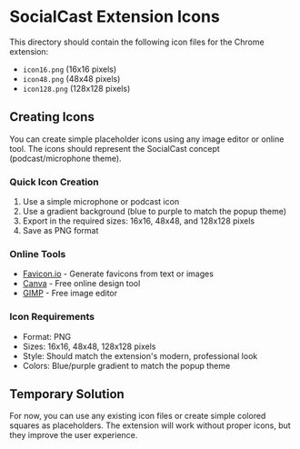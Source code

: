 # SocialCast Extension Icons

This directory should contain the following icon files for the Chrome extension:

- `icon16.png` (16x16 pixels)
- `icon48.png` (48x48 pixels) 
- `icon128.png` (128x128 pixels)

## Creating Icons

You can create simple placeholder icons using any image editor or online tool. The icons should represent the SocialCast concept (podcast/microphone theme).

### Quick Icon Creation

1. Use a simple microphone or podcast icon
2. Use a gradient background (blue to purple to match the popup theme)
3. Export in the required sizes: 16x16, 48x48, and 128x128 pixels
4. Save as PNG format

### Online Tools

- [Favicon.io](https://favicon.io/) - Generate favicons from text or images
- [Canva](https://canva.com) - Free online design tool
- [GIMP](https://gimp.org) - Free image editor

### Icon Requirements

- Format: PNG
- Sizes: 16x16, 48x48, 128x128 pixels
- Style: Should match the extension's modern, professional look
- Colors: Blue/purple gradient to match the popup theme

## Temporary Solution

For now, you can use any existing icon files or create simple colored squares as placeholders. The extension will work without proper icons, but they improve the user experience.

